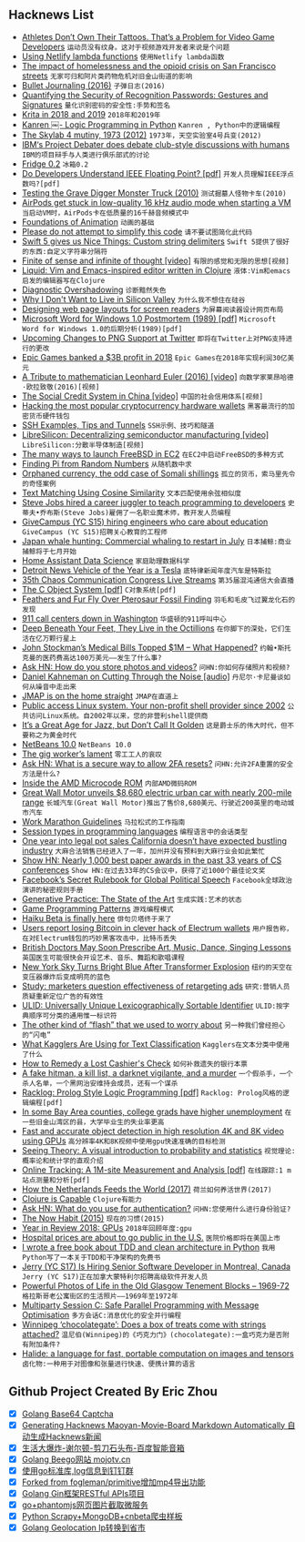 ## Hacknews List


- [Athletes Don’t Own Their Tattoos. That’s a Problem for Video Game Developers](https://www.nytimes.com/2018/12/27/style/tattoos-video-games.html)  `运动员没有纹身。这对于视频游戏开发者来说是个问题`
- [Using Netlify lambda functions](https://flaviocopes.com/netlify-functions/)  `使用Netlify lambda函数`
- [The impact of homelessness and the opioid crisis on San Francisco streets](https://www.cnn.com/2018/12/27/health/drug-use-san-francisco-streets/index.html)  `无家可归和阿片类药物危机对旧金山街道的影响`
- [Bullet Journaling (2016)](https://www.popsci.com/bullet-journal-guide)  `子弹日志(2016)`
- [Quantifying the Security of Recognition Passwords: Gestures and Signatures](https://arxiv.org/abs/1812.09410)  `量化识别密码的安全性:手势和签名`
- [Krita in 2018 and 2019](https://krita.org/en/item/krita-in-2018-and-2019/)  `2018年和2019年`
- [Kanren ￼- Logic Programming in Python](https://github.com/logpy/logpy)  `Kanren￼, Python中的逻辑编程`
- [The Skylab 4 mutiny, 1973 (2012)](https://libcom.org/history/1973-skylab-4-mutiny)  `1973年，天空实验室4号兵变(2012)`
- [IBM‘s Project Debater does debate club-style discussions with humans](https://www.theverge.com/2018/6/18/17477686/ibm-project-debater-ai)  `IBM的项目辩手与人类进行俱乐部式的讨论`
- [Fridge 0.2](http://joeyh.name/blog/entry/fridge_0.2/)  `冰箱0.2`
- [Do Developers Understand IEEE Floating Point? [pdf]](http://pdinda.org/Papers/ipdps18.pdf)  `开发人员理解IEEE浮点数吗?[pdf]`
- [Testing the Grave Digger Monster Truck (2010)](https://www.edmunds.com/car-reviews/features/testing-the-grave-digger-monster-truck.html)  `测试掘墓人怪物卡车(2010)`
- [AirPods get stuck in low-quality 16 kHz audio mode when starting a VM](https://www.jeffgeerling.com/blog/2018/airpods-get-stuck-low-quality-16-khz-audio-mode-when-starting-vm)  `当启动VM时，AirPods卡在低质量的16千赫音频模式中`
- [Foundations of Animation](http://www.angryanimator.com/word/2018/04/23/21-foundations-of-animation/)  `动画的基础`
- [Please do not attempt to simplify this code](https://github.com/kubernetes/kubernetes/blob/ec2e767e59395376fa191d7c56a74f53936b7653/pkg/controller/volume/persistentvolume/pv_controller.go)  `请不要试图简化此代码`
- [Swift 5 gives us Nice Things: Custom string delimiters](https://ericasadun.com/2018/12/26/swift-5-gives-us-nice-things-custom-string-delimiters/)  `Swift 5提供了很好的东西:自定义字符串分隔符`
- [Finite of sense and infinite of thought [video]](https://www.youtube.com/watch?v=c_nPnURW6BU)  `有限的感觉和无限的思想[视频]`
- [Liquid: Vim and Emacs-inspired editor written in Clojure](https://github.com/mogenslund/liquid/blob/master/README.md)  `液体:Vim和emacs启发的编辑器写在Clojure`
- [Diagnostic Overshadowing](https://meta4rn.com/2018/12/15/shadow/)  `诊断黯然失色`
- [Why I Don&#39;t Want to Live in Silicon Valley](https://www.yegor256.com/2018/12/18/silicon-valley-criticism.html)  `为什么我不想住在硅谷`
- [Designing web page layouts for screen readers](https://benrobertson.io/accessibility/designing-layouts-for-screen-readers)  `为屏幕阅读器设计网页布局`
- [Microsoft Word for Windows 1.0 Postmortem (1989) [pdf]](http://antitrust.slated.org/www.iowaconsumercase.org/011607/8000/PX08875.pdf)  `Microsoft Word for Windows 1.0的后期分析(1989)[pdf]`
- [Upcoming Changes to PNG Support at Twitter](https://twittercommunity.com/t/upcoming-changes-to-png-image-support/118695)  `即将在Twitter上对PNG支持进行的更改`
- [Epic Games banked a $3B profit in 2018](https://techcrunch.com/2018/12/27/epic-fortnite-3-billion-profit/)  `Epic Games在2018年实现利润30亿美元`
- [A Tribute to mathematician Leonhard Euler (2016) [video]](https://www.youtube.com/watch?v=qtkX18dU2_U)  `向数学家莱昂哈德·欧拉致敬(2016)[视频]`
- [The Social Credit System in China [video]](https://media.ccc.de/v/35c3-9904-the_social_credit_system)  `中国的社会信用体系[视频]`
- [Hacking the most popular cryptocurrency hardware wallets](https://media.ccc.de/v/35c3-9563-wallet_fail)  `黑客最流行的加密货币硬件钱包`
- [SSH Examples, Tips and Tunnels](https://hackertarget.com/ssh-examples-tunnels/)  `SSH示例、技巧和隧道`
- [LibreSilicon: Decentralizing semiconductor manufacturing [video]](https://media.ccc.de/v/35c3-9410-libresilicon)  `LibreSilicon:分散半导体制造[视频]`
- [The many ways to launch FreeBSD in EC2](http://www.daemonology.net/blog/2018-12-26-the-many-ways-to-launch-FreeBSD-in-EC2.html)  `在EC2中启动FreeBSD的多种方式`
- [Finding Pi from Random Numbers](https://measureofdoubt.com/2018/07/22/finding-pi-from-random-numbers/)  `从随机数中求`
- [Orphaned currency, the odd case of Somali shillings](https://jpkoning.blogspot.com/2013/03/orphaned-currency-odd-case-of-somali.html)  `孤立的货币，索马里先令的奇怪案例`
- [Text Matching Using Cosine Similarity](https://kanoki.org/2018/12/27/text-matching-cosine-similarity/)  `文本匹配使用余弦相似度`
- [Steve Jobs hired a career juggler to teach programming to developers](https://www.cake.co/conversations/w3j7jDp/that-time-steve-jobs-hired-a-career-juggler-to-teach-programming-to-developers)  `史蒂夫•乔布斯(Steve Jobs)雇佣了一名职业魔术师，教开发人员编程`
- [GiveCampus (YC S15) hiring engineers who care about education](https://www.givecampus.com/careers#engineering)  `GiveCampus (YC S15)招聘关心教育的工程师`
- [Japan whale hunting: Commercial whaling to restart in July](https://www.bbc.co.uk/news/world-asia-46682976)  `日本捕鲸:商业捕鲸将于七月开始`
- [Home Assistant Data Science](https://data.home-assistant.io/)  `家庭助理数据科学`
- [Detroit News Vehicle of the Year is a Tesla](https://www.detroitnews.com/story/opinion/columnists/henry-payne/2018/12/26/detroit-news-vehicle-year/2379185002/)  `底特律新闻年度汽车是特斯拉`
- [35th Chaos Communication Congress Live Streams](https://streaming.media.ccc.de/35c3/)  `第35届混沌通信大会直播`
- [The C Object System [pdf]](http://ldeniau.web.cern.ch/ldeniau/html/cos-dls09-draft.pdf)  `C对象系统[pdf]`
- [Feathers and Fur Fly Over Pterosaur Fossil Finding](https://www.nytimes.com/2018/12/17/science/pterosaur-feathers-fur.html)  `羽毛和毛皮飞过翼龙化石的发现`
- [911 call centers down in Washington](https://twitter.com/ThurstonSheriff/status/1078551751144333312)  `华盛顿的911呼叫中心`
- [Deep Beneath Your Feet, They Live in the Octillions](https://www.nytimes.com/2018/12/19/science/subsurface-microbes.html)  `在你脚下的深处，它们生活在亿万颗行星上`
- [John Stockman’s Medical Bills Topped $1M – What Happened?](https://www.wsj.com/articles/john-stockmans-medical-bills-topped-1-million-what-happened-11545934412)  `约翰•斯托克曼的医药费高达100万美元——发生了什么事?`
- [Ask HN: How do you store photos and videos?](item?id=18770366)  `问HN:你如何存储照片和视频?`
- [Daniel Kahneman on Cutting Through the Noise [audio]](http://cowenconvos.libsyn.com/daniel-kahneman-on-x-y-z)  `丹尼尔·卡尼曼谈如何从噪音中走出来`
- [JMAP is on the home straight](https://fastmail.blog/2018/12/27/jmap-is-on-the-home-straight/)  `JMAP在直道上`
- [Public access Linux system. Your non-profit shell provider since 2002](https://freeshell.de/)  `公共访问Linux系统。自2002年以来，您的非营利shell提供商`
- [It’s a Great Age for Jazz, but Don’t Call It Golden](https://www.nytimes.com/2018/12/25/opinion/jazz-golden-age-esperanza-spalding-kamasi-washington.html)  `这是爵士乐的伟大时代，但不要称之为黄金时代`
- [NetBeans 10.0](https://netbeans.apache.org/download/nb100/index.html)  `NetBeans 10.0`
- [The gig worker’s lament](https://www.washingtonpost.com/opinions/the-gig-workers-lament/2018/12/26/085fce64-cd76-11e8-920f-dd52e1ae4570_story.html)  `零工工人的哀叹`
- [Ask HN: What is a secure way to allow 2FA resets?](item?id=18769705)  `问HN:允许2FA重置的安全方法是什么?`
- [Inside the AMD Microcode ROM](https://media.ccc.de/v/35c3-9614-inside_the_amd_microcode_rom)  `内部AMD微码ROM`
- [Great Wall Motor unveils $8,680 electric urban car with nearly 200-mile range](https://electrek.co/2018/12/27/great-wall-motor-ora-r1-all-electric-urban-car/amp/)  `长城汽车(Great Wall Motor)推出了售价8,680美元、行驶近200英里的电动城市汽车`
- [Work Marathon Guidelines](https://docs.google.com/document/d/1DKLDpCwvzn_z2tokwC80yOmidueO6x58dt4DEbkc84Q/edit#heading=h.pribpb2ucj3t)  `马拉松式的工作指南`
- [Session types in programming languages](http://simonjf.com/2016/05/28/session-type-implementations.html)  `编程语言中的会话类型`
- [One year into legal pot sales California doesn’t have expected bustling industry](https://www.latimes.com/politics/la-pol-ca-marijuana-year-anniversary-review-20181227-story.html)  `大麻合法销售已经进入了一年，加州并没有预料到大麻行业会如此繁忙`
- [Show HN: Nearly 1,000 best paper awards in the past 33 years of CS conferences](https://jeffhuang.com/best_paper_awards.html)  `Show HN:在过去33年的CS会议中，获得了近1000个最佳论文奖`
- [Facebook’s Secret Rulebook for Global Political Speech](https://www.nytimes.com/2018/12/27/world/facebook-moderators.html)  `Facebook全球政治演讲的秘密规则手册`
- [Generative Practice: The State of the Art](http://digicult.it/digimag/issue-057/generative-practice-the-state-of-the-art/)  `生成实践:艺术的状态`
- [Game Programming Patterns](http://gameprogrammingpatterns.com/?completed)  `游戏编程模式`
- [Haiku Beta is finally here](http://medium.com/@andrewgreimann_62789/haiku-beta-the-release-heard-around-the-world-d776cae5f3e7)  `俳句贝塔终于来了`
- [Users report losing Bitcoin in clever hack of Electrum wallets](https://www.zdnet.com/article/users-report-losing-bitcoin-in-clever-hack-of-electrum-wallets/)  `用户报告称，在对Electrum钱包的巧妙黑客攻击中，比特币丢失`
- [British Doctors May Soon Prescribe Art, Music, Dance, Singing Lessons](https://www.smithsonianmag.com/smart-news/british-doctors-may-soon-prescribe-art-music-dance-singing-lessons-180970750/)  `英国医生可能很快会开设艺术、音乐、舞蹈和歌唱课程`
- [New York Sky Turns Bright Blue After Transformer Explosion](https://www.nytimes.com/2018/12/27/nyregion/blue-sky-queens-explosion.html)  `纽约的天空在变压器爆炸后变成明亮的蓝色`
- [Study: marketers question effectiveness of retargeting ads](https://www.marketingdive.com/news/study-83-of-marketers-question-effectiveness-of-retargeting-ads/523002/)  `研究:营销人员质疑重新定位广告的有效性`
- [ULID: Universally Unique Lexicographically Sortable Identifier](https://github.com/ulid/spec)  `ULID:按字典顺序可分类的通用惟一标识符`
- [The other kind of “flash” that we used to worry about](http://rachelbythebay.com/w/2018/12/26/flash/)  `另一种我们曾经担心的“闪电”`
- [What Kagglers Are Using for Text Classification](https://mlwhiz.com/blog/2018/12/17/text_classification/)  `Kagglers在文本分类中使用了什么`
- [How to Remedy a Lost Cashier&#39;s Check](http://prosperopedia.com/lost-cashiers-check-heres-what-to-do/)  `如何补救遗失的银行本票`
- [A fake hitman, a kill list, a darknet vigilante, and a murder](https://www.wired.co.uk/article/kill-list-dark-web-hitmen)  `一个假杀手，一个杀人名单，一个黑网治安维持会成员，还有一个谋杀`
- [Racklog: Prolog Style Logic Programming [pdf]](https://plt.eecs.northwestern.edu/snapshots/current/pdf-doc/racklog.pdf)  `Racklog: Prolog风格的逻辑编程[pdf]`
- [In some Bay Area counties, college grads have higher unemployment](https://www.mercurynews.com/2018/12/26/silicon-valleys-worker-shortage-creates-an-upside-down-labor-market/)  `在一些旧金山湾区的县，大学毕业生的失业率更高`
- [Fast and accurate object detection in high resolution 4K and 8K video using GPUs](https://arxiv.org/abs/1810.10551)  `高分辨率4K和8K视频中使用gpu快速准确的目标检测`
- [Seeing Theory: A visual introduction to probability and statistics](https://seeing-theory.brown.edu/index.html)  `视觉理论:概率论和统计学的直观介绍`
- [Online Tracking: A 1M-site Measurement and Analysis [pdf]](http://randomwalker.info/publications/OpenWPM_1_million_site_tracking_measurement.pdf)  `在线跟踪:1 m站点测量和分析[pdf]`
- [How the Netherlands Feeds the World (2017)](https://www.nationalgeographic.com/magazine/2017/09/holland-agriculture-sustainable-farming/)  `荷兰如何养活世界(2017)`
- [Clojure is Capable](http://ahungry.com/blog/2018-12-26-Clojure-is-Capable.html)  `Clojure有能力`
- [Ask HN: What do you use for authentication?](item?id=18767767)  `问HN:您使用什么进行身份验证?`
- [The Now Habit (2015)](https://www.2uo.de/the-now-habit)  `现在的习惯(2015)`
- [Year in Review 2018: GPUs](https://www.anandtech.com/show/13735/anandtech-2018-in-review-gpus)  `2018年回顾年度:gpu`
- [Hospital prices are about to go public in the U.S.](https://www.ajc.com/news/national/hospital-prices-are-about-public/2jXYHgoR5CObBj6fSJQQUO/)  `医院价格即将在美国上市`
- [I wrote a free book about TDD and clean architecture in Python](item?id=18775349)  `我用Python写了一本关于TDD和干净架构的免费书`
- [Jerry (YC S17) Is Hiring Senior Software Developer in Montreal, Canada](https://www.workable.com/j/34A79C5205)  `Jerry (YC S17)正在加拿大蒙特利尔招聘高级软件开发人员`
- [Powerful Photos of Life in the Old Glasgow Tenement Blocks – 1969-72](https://flashbak.com/powerful-photos-of-glasgow-slums-1969-72-54283/)  `格拉斯哥老公寓街区的生活照片——1969年至1972年`
- [Multiparty Session C: Safe Parallel Programming with Message Optimisation](https://www.doc.ic.ac.uk/~cn06/pub/2012/sessionc/)  `多方会话C:消息优化的安全并行编程`
- [Winnipeg ‘chocolategate’: Does a box of treats come with strings attached?](https://www.theglobeandmail.com/opinion/article-winnipeg-chocolategate-does-a-box-of-treats-come-with-strings/)  `温尼伯(Winnipeg)的《巧克力门》(chocolategate):一盒巧克力是否附有附加条件?`
- [Halide: a language for fast, portable computation on images and tensors](http://halide-lang.org)  `卤化物:一种用于对图像和张量进行快速、便携计算的语言`

## Github Project Created By Eric Zhou

- [x] [Golang Base64 Captcha](https://github.com/mojocn/base64Captcha)
- [x] [Generating Hacknews Maoyan-Movie-Board Markdown Automatically 自动生成Hacknews新闻](https://github.com/dejavuzhou/md-genie)
- [x] [生活大爆炸-谢尔顿-剪刀石头布-百度智能音箱](https://github.com/mojocn/dueros-bang-game)
- [x] [Golang Beego网站 mojotv.cn](https://github.com/mojocn/www.mojotv.cn)
- [x] [使用go标准库,log信息到钉钉群](https://github.com/mojocn/dooger)
- [x] [Forked from fogleman/primitive增加mp4导出功能](https://github.com/mojocn/primitive)
- [x] [Golang Gin框架RESTful APIs项目](https://github.com/JJJJJJJerk/ezier-golang-web-api-framework)
- [x] [go+phantomjs网页图片截取微服务](https://github.com/mojocn/screen_shot)
- [x] [Python Scrapy+MongoDB+cnbeta爬虫样板](https://github.com/mojocn/scrapy_mongodb_boilerplate_cnbeta)
- [x] [Golang Geolocation Ip转换到省市](https://github.com/mojocn/ip2location)